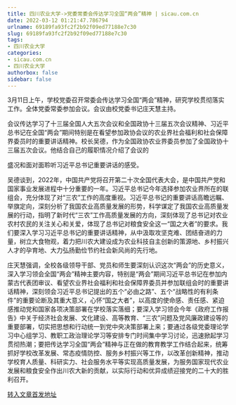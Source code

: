 ```yaml
---
title: 四川农业大学->党委常委会传达学习全国“两会”精神 | sicau.com.cn
date: 2022-03-12 01:21:47.786794
urlname: 69189fa93fc2f2b92f09ed77188e7c30
slug: 69189fa93fc2f2b92f09ed77188e7c30
tags: 
- 四川农业大学
categories:
- sicau.com.cn
- 四川农业大学
authorbox: false
sidebar: false
---
```

3月11日上午，学校党委召开常委会传达学习全国“两会”精神，研究学校贯彻落实工作。全体党委常委参加会议。会议由校党委书记庄天慧主持。

会议传达学习了十三届全国人大五次会议和全国政协十三届五次会议精神、习近平总书记在全国“两会”期间特别是在看望参加政协会议的农业界社会福利和社会保障界委员时的重要讲话精神。校长吴德，作为全国政协农业界委员参加了全国政协十三届五次会议。他结合自己的履职情况介绍了会议的
<!--more-->
盛况和面对面聆听习近平总书记重要讲话的感受。

吴德谈到，2022年，中国共产党将召开第二十次全国代表大会，是中国共产党和国家事业发展进程中十分重要的一年。习近平总书记今年选择参加农业界所在的联组会，充分体现了对“三农”工作的高度重视。习近平总书记的重要讲话高瞻远瞩、举旗定向，深刻分析了我国农业高质量发展的形势，科学谋定了我国农业高质量发展的行动，指明了新时代“三农”工作高质量发展的方向，深刻体现了总书记对农业农村农民的关注关心和关爱，体现了总书记对粮食安全这一“国之大者”的要求。我们要深入学习习近平总书记的重要讲话精神，从中汲取攻坚克难、团结奋进的力量，树立大食物观，着力把川农大建设成为农业科技自主创新的策源地、乡村振兴人才的孕育地、大力弘扬勤俭节约社会新风尚的先行地。

庄天慧强调，全校各级领导干部、党员和师生要深刻认识这次“两会”的历史意义，深入学习领会全国“两会”精神主要内容，特别是“两会”期间习近平总书记在参加内蒙古代表团审议、看望农业界社会福利和社会保障界委员并参加联组会时的重要讲话精神，深刻领会习近平总书记提出的五个“必由之路”、五个“战略性的有利条件”的重要论断及其重大意义，心怀“国之大者”，以高度的使命感、责任感、紧迫感推动党和国家各项决策部署在学校落实落细；要深入学习领会今年《政府工作报告》中关于经济社会发展、文化建设、高等教育、“三农”问题及党风廉政建设等的重要部署，切实把思想和行动统一到党中央决策部署上来；要通过各级党委理论学习中心组学习、教职工政治理论学习等安排专门时间集中学习讨论，迅速掀起学习贯彻热潮；要把传达学习全国“两会”精神与正在做的教育教学工作结合起来，统筹抓好学校改革发展、常态疫情防控、服务乡村振兴等工作，以改革创新精神，推动学校育人质量、科研实力、社会服务水平等实现高质量发展，为服务国家现代农业发展和粮食安全作出川农大新的贡献，以实际行动和优异成绩迎接党的二十大的胜利召开。



[转入文章首发地址](https://news.sicau.edu.cn/info/1135/66936.htm)